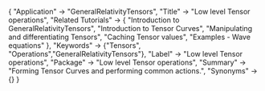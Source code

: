 {
 "Application" -> "GeneralRelativityTensors",
 "Title" -> "Low level Tensor operations",
 "Related Tutorials" -> {
   "Introduction to GeneralRelativityTensors",
   "Introduction to Tensor Curves",
   "Manipulating and differentiating Tensors",
   "Caching Tensor values",
   "Examples - Wave equations"
 },
 "Keywords" -> {"Tensors", "Operations","GeneralRelativityTensors"},
 "Label" -> "Low level Tensor operations",
 "Package" -> "Low level Tensor operations",
 "Summary" -> "Forming Tensor Curves and performing common actions.",
 "Synonyms" -> {}
 }
